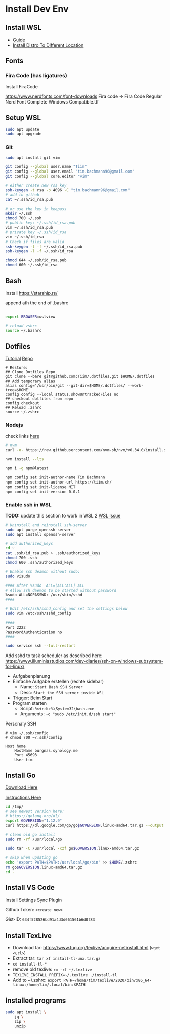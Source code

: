 # Install Dev Env
## Install WSL

* [Guide](https://docs.microsoft.com/en-us/windows/wsl/install-win10)
* [Install Distro To Different Location](https://vpraharsha3.medium.com/installing-wsl-distro-to-a-different-custom-location-30d101f04113)


## Fonts

### Fira Code (has ligatures)

Install FiraCode

https://www.nerdfonts.com/font-downloads Fira code -> Fira Code Regular Nerd Font Complete Windows Compatible.ttf

## Setup WSL

```sh
sudo apt update
sudo apt upgrade
```

### Git

```sh
sudo apt install git vim

git config --global user.name "Tiim"
git config --global user.email "tim.bachmann96@gmail.com"
git config --global core.editor "vim"

# either create new rsa key
ssh-keygen -t rsa -b 4096 -C "tim.bachmann96@gmail.com"
# add to github
cat ~/.ssh/id_rsa.pub

# or use the key in keepass
mkdir ~/.ssh
chmod 700 ~/.ssh
# public key: ~/.ssh/id_rsa.pub
vim ~/.ssh/id_rsa.pub
# private key ~/.ssh/id_rsa
vim ~/.ssh/id_rsa
# Check if files are valid
ssh-keygen -l -f ~/.ssh/id_rsa.pub
ssh-keygen -l -f ~/.ssh/id_rsa

chmod 644 ~/.ssh/id_rsa.pub
chmod 600 ~/.ssh/id_rsa
```
## Bash

Install https://starship.rs/

append ath the end of .bashrc

```sh

export BROWSER=wslview

# reload zshrc
source ~/.bashrc
```

## Dotfiles
[Tutorial](https://www.atlassian.com/git/tutorials/dotfiles)
[Repo](https://github.com/Tiim/.dotfiles)

```
# Restore:
## Clone Dotfiles Repo
git clone --bare git@github.com:Tiim/.dotfiles.git $HOME/.dotfiles
## Add temporary alias
alias config='/usr/bin/git --git-dir=$HOME/.dotfiles/ --work-tree=$HOME'
config config --local status.showUntrackedFiles no
## checkout dotfiles from repo
config checkout
## Reload .zshrc
source ~/.zshrc
```

### Nodejs

check links [here](https://github.com/nvm-sh/nvm#installation-and-update)

```sh
# nvm
curl -o- https://raw.githubusercontent.com/nvm-sh/nvm/v0.34.0/install.sh | bash

nvm install --lts

npm i -g npm@latest

npm config set init-author-name Tim Bachmann
npm config set init-author-url https://tiim.ch/
npm config set init-license MIT
npm config set init-version 0.0.1
```

### Enable ssh in WSL

**TODO:** update this section to work in WSL 2
[WSL Issue](https://github.com/microsoft/WSL/issues/4150)

```sh
# Uninstall and reinstall ssh-server
sudo apt purge openssh-server
sudo apt install openssh-server

# add authorized_keys
cd ~
cat .ssh/id_rsa.pub > .ssh/authorized_keys
chmod 700 .ssh
chmod 600 .ssh/authorized_keys

# Enable ssh deamon without sudo:
sudo visudo

#### After %sudo  ALL=(ALL:ALL) ALL
# Allow ssh daemon to be started without password
%sudo ALL=NOPASSWD: /usr/sbin/sshd
####

# Edit /etc/ssh/sshd_config and set the settings below
sudo vim /etc/ssh/sshd_config

####
Port 2222
PasswordAuthentication no
####

sudo service ssh --full-restart
```

Add sshd to task scheduler as described here:
https://www.illuminiastudios.com/dev-diaries/ssh-on-windows-subsystem-for-linux/

* Aufgabenplanung
* Einfache Aufgabe erstellen (rechte sidebar)
	* Name: `Start Bash SSH Server`
	* Desc: `Start the SSH server inside WSL`
* Trigger: Beim Start
* Program starten
	* Script: `%windir%\System32\bash.exe`
	* Arguments: `-c "sudo /etc/init.d/ssh start"`

Personaly SSH

```
# vim ~/.ssh/config
# chmod 700 ~/.ssh/config

Host home
	HostName burgnas.synology.me
	Port 45693
	User tim
```

## Install Go

[Download Here](https://golang.org/dl/)

[Instructions Here](https://golang.org/doc/install)

```sh
cd /tmp/
# see newest version here:
# https://golang.org/dl/
export GOVERSION="1.12.9"
curl https://dl.google.com/go/go$GOVERSION.linux-amd64.tar.gz --output go$GOVERSION.linux-amd64.tar.gz

# clean old go install
sudo rm -rf /usr/local/go

sudo tar -C /usr/local -xzf go$GOVERSION.linux-amd64.tar.gz

# skip when updating go
echo 'export PATH=$PATH:/usr/local/go/bin' >> $HOME/.zshrc
rm go$GOVERSION.linux-amd64.tar.gz
cd -
```

## Install VS Code

Install Settings Sync Plugin

Github Token: `<create new>`

Gist-ID: `634f528526bd91a4d3d661561b6d0f83`

## Install TexLive

* Download tar: https://www.tug.org/texlive/acquire-netinstall.html (`wget <url>`)
* Extract tar: `tar xf install-tl-unx.tar.gz`
* `cd install-tl-*`
* remove old texlive: `rm -rf ~/.texlive`
* `TEXLIVE_INSTALL_PREFIX=~/.texlive ./install-tl`
* Add to ~/.zshrc: `export PATH=/home/tim/texlive/2020/bin/x86_64-linux:/home/tim/.local/bin:$PATH`

## Installed programs

```sh
sudo apt install \
	jq \
	zip \
	unzip
```
